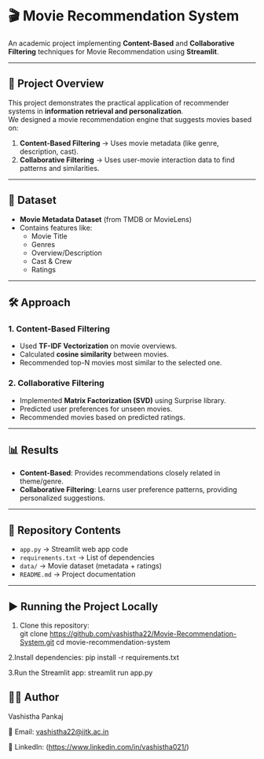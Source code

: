 # 🎬 Movie Recommendation System  

An academic project implementing **Content-Based** and **Collaborative Filtering** techniques for Movie Recommendation using **Streamlit**.  

---

## 📖 Project Overview  
This project demonstrates the practical application of recommender systems in **information retrieval and personalization**.  
We designed a movie recommendation engine that suggests movies based on:  

1. **Content-Based Filtering** → Uses movie metadata (like genre, description, cast).  
2. **Collaborative Filtering** → Uses user-movie interaction data to find patterns and similarities.  

---

## 📂 Dataset  
- **Movie Metadata Dataset** (from TMDB or MovieLens)  
- Contains features like:  
  - Movie Title  
  - Genres  
  - Overview/Description  
  - Cast & Crew  
  - Ratings  

---

## 🛠️ Approach  

### 1. Content-Based Filtering  
- Used **TF-IDF Vectorization** on movie overviews.  
- Calculated **cosine similarity** between movies.  
- Recommended top-N movies most similar to the selected one.  

### 2. Collaborative Filtering  
- Implemented **Matrix Factorization (SVD)** using Surprise library.  
- Predicted user preferences for unseen movies.  
- Recommended movies based on predicted ratings.  

---

## 📊 Results  
- **Content-Based**: Provides recommendations closely related in theme/genre.  
- **Collaborative Filtering**: Learns user preference patterns, providing personalized suggestions.  

---

## 📁 Repository Contents  
- `app.py` → Streamlit web app code  
- `requirements.txt` → List of dependencies  
- `data/` → Movie dataset (metadata + ratings)  
- `README.md` → Project documentation  

---

## ▶️ Running the Project Locally  

1. Clone this repository:  
   git clone https://github.com/vashistha22/Movie-Recommendation-System.git
   cd movie-recommendation-system

2.Install dependencies:
  pip install -r requirements.txt

3.Run the Streamlit app:
  streamlit run app.py

## 👨‍🎓 Author
Vashistha Pankaj

📧 Email: vashistha22@iitk.ac.in

🔗 LinkedIn: (https://www.linkedin.com/in/vashistha021/)
  
